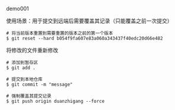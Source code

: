 demo001

使用场景：用于提交到远端后需要覆盖其记录（只能覆盖之前一次提交）

```bach
# 将当前版本重置到需要重置的版本之前的第一个版本
$ git reset --hard b054f9fa607e83a060a343437f40edc20d66e482
```

将修改的文件重新修改

```bach
# 添加到暂存区
$ git add .
```

```bach
# 提交到本地仓库
$ git commit -m "message"
```

```bach
# 强制覆盖其提交记录
$ git push origin duanzhigang --force
```
